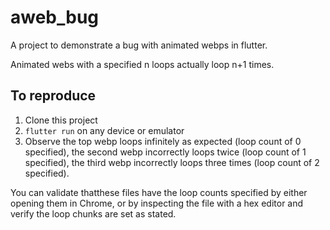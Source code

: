 # aweb_bug
A project to demonstrate a bug with animated webps in flutter.

Animated webs with a specified n loops actually loop n+1 times.

## To reproduce
1. Clone this project
1. `flutter run` on any device or emulator 
1. Observe the top webp loops infinitely as expected (loop count of 0 specified), the second webp incorrectly loops twice (loop count of 1 specified), the third webp incorrectly loops three times (loop count of 2 specified).

You can validate thatthese files have the loop counts specified by either opening them in Chrome, or by inspecting the file with a hex editor and verify the loop chunks are set as stated.

